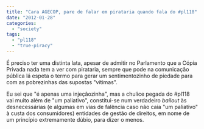 ```yaml
---
title: "Cara AGECOP, pare de falar em pirataria quando fala do #pl118"
date: "2012-01-28"
categories: 
  - "society"
tags: 
  - "pl118"
  - "true-piracy"
---
```


É preciso ter uma distinta lata, apesar de admitir no Parlamento que a Cópia Privada nada tem a ver com pirataria, sempre que pode na comunicação pública lá espeta o termo para gerar um sentimentozinho de piedade para com as pobrezinhas das supostas "vítimas".

Eu sei que "é apenas uma injeçãozinha", mas a chulice pegada do #pl118 vai muito além de "um paliativo", constitui-se num verdadeiro _bailout_ às desnecessárias (e algumas em vias de falência caso não caia "um paliativo" à custa dos consumidores) entidades de gestão de direitos, em nome de um princípio extremamente dúbio, para dizer o menos.

